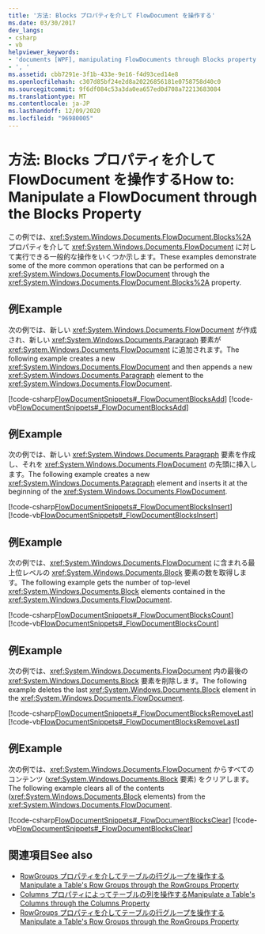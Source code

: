 ```yaml
---
title: '方法: Blocks プロパティを介して FlowDocument を操作する'
ms.date: 03/30/2017
dev_langs:
- csharp
- vb
helpviewer_keywords:
- 'documents [WPF], manipulating FlowDocuments through Blocks property [WPF], , '
- ', '
ms.assetid: cbb7291e-3f1b-433e-9e16-f4d93ced14e8
ms.openlocfilehash: c307d85bf24e2d8a20226856181e0758758d40c0
ms.sourcegitcommit: 9f6df084c53a3da0ea657ed0d708a72213683084
ms.translationtype: MT
ms.contentlocale: ja-JP
ms.lasthandoff: 12/09/2020
ms.locfileid: "96980005"
---
```

# <a name="how-to-manipulate-a-flowdocument-through-the-blocks-property"></a><span data-ttu-id="483a3-102">方法: Blocks プロパティを介して FlowDocument を操作する</span><span class="sxs-lookup"><span data-stu-id="483a3-102">How to: Manipulate a FlowDocument through the Blocks Property</span></span>
<span data-ttu-id="483a3-103">この例では、<xref:System.Windows.Documents.FlowDocument.Blocks%2A> プロパティを介して <xref:System.Windows.Documents.FlowDocument> に対して実行できる一般的な操作をいくつか示します。</span><span class="sxs-lookup"><span data-stu-id="483a3-103">These examples demonstrate some of the more common operations that can be performed on a <xref:System.Windows.Documents.FlowDocument> through the <xref:System.Windows.Documents.FlowDocument.Blocks%2A> property.</span></span>  
  
## <a name="example"></a><span data-ttu-id="483a3-104">例</span><span class="sxs-lookup"><span data-stu-id="483a3-104">Example</span></span>  
 <span data-ttu-id="483a3-105">次の例では、新しい <xref:System.Windows.Documents.FlowDocument> が作成され、新しい <xref:System.Windows.Documents.Paragraph> 要素が <xref:System.Windows.Documents.FlowDocument> に追加されます。</span><span class="sxs-lookup"><span data-stu-id="483a3-105">The following example creates a new <xref:System.Windows.Documents.FlowDocument> and then appends a new <xref:System.Windows.Documents.Paragraph> element to the <xref:System.Windows.Documents.FlowDocument>.</span></span>  
  
 [!code-csharp[FlowDocumentSnippets#_FlowDocumentBlocksAdd](~/samples/snippets/csharp/VS_Snippets_Wpf/FlowDocumentSnippets/CSharp/Window1.xaml.cs#_flowdocumentblocksadd)]
 [!code-vb[FlowDocumentSnippets#_FlowDocumentBlocksAdd](~/samples/snippets/visualbasic/VS_Snippets_Wpf/FlowDocumentSnippets/visualbasic/window1.xaml.vb#_flowdocumentblocksadd)]  
  
## <a name="example"></a><span data-ttu-id="483a3-106">例</span><span class="sxs-lookup"><span data-stu-id="483a3-106">Example</span></span>  
 <span data-ttu-id="483a3-107">次の例では、新しい <xref:System.Windows.Documents.Paragraph> 要素を作成し、それを <xref:System.Windows.Documents.FlowDocument> の先頭に挿入します。</span><span class="sxs-lookup"><span data-stu-id="483a3-107">The following example creates a new <xref:System.Windows.Documents.Paragraph> element and inserts it at the beginning of the <xref:System.Windows.Documents.FlowDocument>.</span></span>  
  
 [!code-csharp[FlowDocumentSnippets#_FlowDocumentBlocksInsert](~/samples/snippets/csharp/VS_Snippets_Wpf/FlowDocumentSnippets/CSharp/Window1.xaml.cs#_flowdocumentblocksinsert)]
 [!code-vb[FlowDocumentSnippets#_FlowDocumentBlocksInsert](~/samples/snippets/visualbasic/VS_Snippets_Wpf/FlowDocumentSnippets/visualbasic/window1.xaml.vb#_flowdocumentblocksinsert)]  
  
## <a name="example"></a><span data-ttu-id="483a3-108">例</span><span class="sxs-lookup"><span data-stu-id="483a3-108">Example</span></span>  
 <span data-ttu-id="483a3-109">次の例では、<xref:System.Windows.Documents.FlowDocument> に含まれる最上位レベルの <xref:System.Windows.Documents.Block> 要素の数を取得します。</span><span class="sxs-lookup"><span data-stu-id="483a3-109">The following example gets the number of top-level <xref:System.Windows.Documents.Block> elements contained in the <xref:System.Windows.Documents.FlowDocument>.</span></span>  
  
 [!code-csharp[FlowDocumentSnippets#_FlowDocumentBlocksCount](~/samples/snippets/csharp/VS_Snippets_Wpf/FlowDocumentSnippets/CSharp/Window1.xaml.cs#_flowdocumentblockscount)]
 [!code-vb[FlowDocumentSnippets#_FlowDocumentBlocksCount](~/samples/snippets/visualbasic/VS_Snippets_Wpf/FlowDocumentSnippets/visualbasic/window1.xaml.vb#_flowdocumentblockscount)]  
  
## <a name="example"></a><span data-ttu-id="483a3-110">例</span><span class="sxs-lookup"><span data-stu-id="483a3-110">Example</span></span>  
 <span data-ttu-id="483a3-111">次の例では、<xref:System.Windows.Documents.FlowDocument> 内の最後の <xref:System.Windows.Documents.Block> 要素を削除します。</span><span class="sxs-lookup"><span data-stu-id="483a3-111">The following example deletes the last <xref:System.Windows.Documents.Block> element in the <xref:System.Windows.Documents.FlowDocument>.</span></span>  
  
 [!code-csharp[FlowDocumentSnippets#_FlowDocumentBlocksRemoveLast](~/samples/snippets/csharp/VS_Snippets_Wpf/FlowDocumentSnippets/CSharp/Window1.xaml.cs#_flowdocumentblocksremovelast)]
 [!code-vb[FlowDocumentSnippets#_FlowDocumentBlocksRemoveLast](~/samples/snippets/visualbasic/VS_Snippets_Wpf/FlowDocumentSnippets/visualbasic/window1.xaml.vb#_flowdocumentblocksremovelast)]  
  
## <a name="example"></a><span data-ttu-id="483a3-112">例</span><span class="sxs-lookup"><span data-stu-id="483a3-112">Example</span></span>  
 <span data-ttu-id="483a3-113">次の例では、<xref:System.Windows.Documents.FlowDocument> からすべてのコンテンツ (<xref:System.Windows.Documents.Block> 要素) をクリアします。</span><span class="sxs-lookup"><span data-stu-id="483a3-113">The following example clears all of the contents (<xref:System.Windows.Documents.Block> elements) from the <xref:System.Windows.Documents.FlowDocument>.</span></span>  
  
 [!code-csharp[FlowDocumentSnippets#_FlowDocumentBlocksClear](~/samples/snippets/csharp/VS_Snippets_Wpf/FlowDocumentSnippets/CSharp/Window1.xaml.cs#_flowdocumentblocksclear)]
 [!code-vb[FlowDocumentSnippets#_FlowDocumentBlocksClear](~/samples/snippets/visualbasic/VS_Snippets_Wpf/FlowDocumentSnippets/visualbasic/window1.xaml.vb#_flowdocumentblocksclear)]  
  
## <a name="see-also"></a><span data-ttu-id="483a3-114">関連項目</span><span class="sxs-lookup"><span data-stu-id="483a3-114">See also</span></span>

- [<span data-ttu-id="483a3-115">RowGroups プロパティを介してテーブルの行グループを操作する</span><span class="sxs-lookup"><span data-stu-id="483a3-115">Manipulate a Table's Row Groups through the RowGroups Property</span></span>](how-to-manipulate-table-row-groups-through-the-rowgroups-property.md)
- [<span data-ttu-id="483a3-116">Columns プロパティによってテーブルの列を操作する</span><span class="sxs-lookup"><span data-stu-id="483a3-116">Manipulate a Table's Columns through the Columns Property</span></span>](how-to-manipulate-table-columns-through-the-columns-property.md)
- [<span data-ttu-id="483a3-117">RowGroups プロパティを介してテーブルの行グループを操作する</span><span class="sxs-lookup"><span data-stu-id="483a3-117">Manipulate a Table's Row Groups through the RowGroups Property</span></span>](how-to-manipulate-table-row-groups-through-the-rowgroups-property.md)
